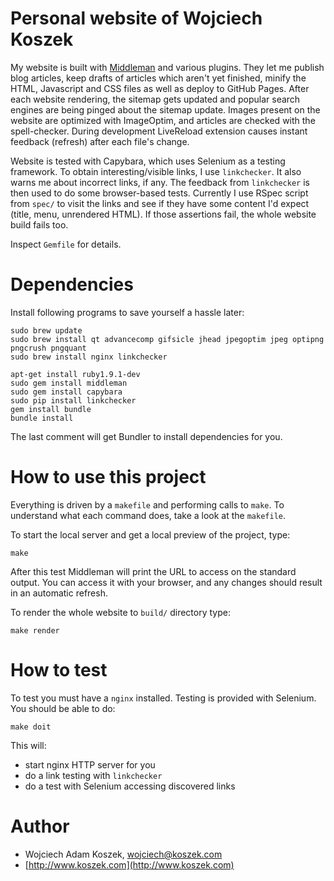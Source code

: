 # Personal website of Wojciech Koszek

My website is built with [Middleman](http://www.middlemanapp.com) and
various plugins. They let me publish blog articles, keep drafts of articles
which aren't yet finished, minify the HTML, Javascript and CSS files as well
as deploy to GitHub Pages. After each website rendering, the sitemap gets
updated and popular search engines are being pinged about the sitemap
update. Images present on the website are optimized with ImageOptim, and
articles are checked with the spell-checker. During development LiveReload
extension causes instant feedback (refresh) after each file's change.

Website is tested with Capybara, which uses Selenium as a testing framework.
To obtain interesting/visible links, I use `linkchecker`. It also warns me
about incorrect links, if any. The feedback from `linkchecker` is then used
to do some browser-based tests. Currently I use RSpec script from `spec/` to
visit the links and see if they have some content I'd expect (title, menu,
unrendered HTML). If those assertions fail, the whole website build fails
too.

Inspect `Gemfile` for details.

# Dependencies 

Install following programs to save yourself a hassle later:

	sudo brew update
	sudo brew install qt advancecomp gifsicle jhead jpegoptim jpeg optipng pngcrush pngquant
	sudo brew install nginx linkchecker

	apt-get install ruby1.9.1-dev
	sudo gem install middleman
	sudo gem install capybara
	sudo pip install linkchecker
	gem install bundle
	bundle install

The last comment will get Bundler to install dependencies for you.

# How to use this project

Everything is driven by a `makefile` and performing calls to `make`. To
understand what each command does, take a look at the `makefile`.

To start the local server and get a local preview of the project, type:

	make

After this test Middleman will print the URL to access on the standard
output. You can access it with your browser, and any changes should result
in an automatic refresh.

To render the whole website to `build/` directory type:

	make render

# How to test

To test you must have a `nginx` installed. Testing is provided with
Selenium. You should be able to do:

	make doit

This will:

- start nginx HTTP server for you
- do a link testing with `linkchecker`
- do a test with Selenium accessing discovered links

# Author

- Wojciech Adam Koszek, [wojciech@koszek.com](mailto:wojciech@koszek.com)
- [http://www.koszek.com](http://www.koszek.com)
